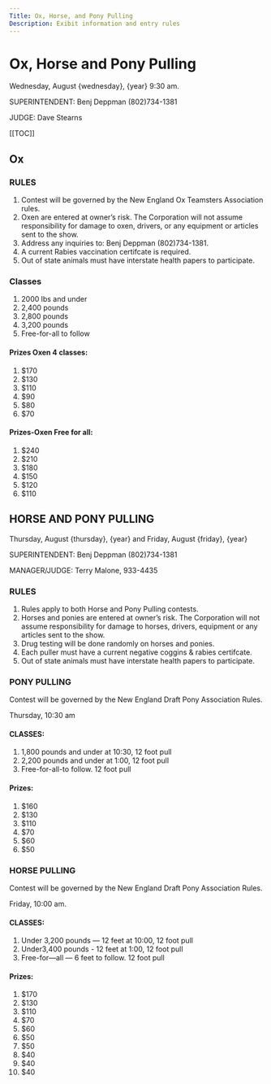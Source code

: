 ```yaml
---
Title: Ox, Horse, and Pony Pulling
Description: Exibit information and entry rules
---
```

# Ox, Horse and Pony Pulling

Wednesday, August {wednesday}, {year}  9:30 am.

SUPERINTENDENT: Benj Deppman (802)734-1381

JUDGE: Dave Stearns

\[[TOC]]

## Ox

### RULES

1. Contest will be governed by the New England Ox Teamsters Association rules.
2. Oxen are entered at owner’s risk. The Corporation will not assume responsibility for
   damage to oxen, drivers, or any equipment or articles sent to the show.
3. Address any inquiries to: Benj Deppman (802)734-1381.
4. A current Rabies vaccination certifcate is required.
5. Out of state animals must have interstate health papers to participate.

### Classes

1. 2000 lbs and under
2. 2,400 pounds
3. 2,800 pounds
4. 3,200 pounds
5. Free-for-all to follow

#### Prizes Oxen 4 classes:

1. $170
2. $130
3. $110
4. $90
5. $80
6. $70

#### Prizes-Oxen Free for all:

1. $240
2. $210
3. $180
4. $150
5. $120
6. $110

## HORSE AND PONY PULLING

Thursday, August {thursday}, {year}  and Friday, August {friday}, {year}

SUPERINTENDENT: Benj Deppman (802)734-1381

MANAGER/JUDGE: Terry Malone, 933-4435

### RULES

1. Rules apply to both Horse and Pony Pulling contests.
2. Horses and ponies are entered at owner’s risk. The Corporation will not assume responsibility for
   damage to horses, drivers, equipment or any articles sent to the show.
3. Drug testing will be done randomly on horses and ponies.
4. Each puller must have a current negative coggins & rabies certifcate.
5. Out of state animals must have interstate health papers to participate.

### PONY PULLING

Contest will be governed by the New England Draft Pony Association Rules.

Thursday, 10:30 am

#### CLASSES:

1. 1,800 pounds and under at 10:30, 12 foot pull
2. 2,200 pounds and under at 1:00, 12 foot pull
3. Free-for-all-to follow. 12 foot pull

#### Prizes:

1. $160
2. $130
3. $110
4. $70
5. $60
6. $50

### HORSE PULLING

Contest will be governed by the New England Draft Pony Association Rules.

Friday, 10:00 am.

#### CLASSES:

1. Under 3,200 pounds — 12 feet at 10:00, 12 foot pull
2. Under3,400 pounds - 12 feet at 1:00, 12 foot pull
3. Free-for—all — 6 feet to follow. 12 foot pull

#### Prizes:

1. $170
2. $130
3. $110
4. $70
5. $60
6. $50
7. $50
8. $40 
9. $40
10. $40